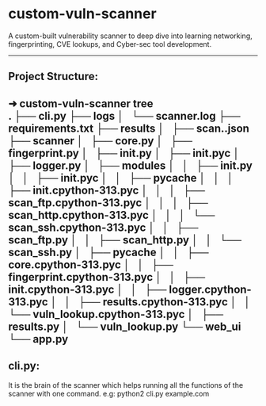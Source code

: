 # custom-vuln-scanner
A custom-built vulnerability scanner to deep dive into learning networking, fingerprinting, CVE lookups, and Cyber-sec tool development.

---

## Project Structure:
➜  custom-vuln-scanner tree              
.
├── cli.py
├── logs
│   └── scanner.log
├── requirements.txt
├── results
│   ├── scan..json
├── scanner
│   ├── core.py
│   ├── fingerprint.py
│   ├── __init__.py
│   ├── __init__.pyc
│   ├── logger.py
│   ├── modules
│   │   ├── __init__.py
│   │   ├── __init__.pyc
│   │   ├── __pycache__
│   │   │   ├── __init__.cpython-313.pyc
│   │   │   ├── scan_ftp.cpython-313.pyc
│   │   │   ├── scan_http.cpython-313.pyc
│   │   │   └── scan_ssh.cpython-313.pyc
│   │   ├── scan_ftp.py
│   │   ├── scan_http.py
│   │   └── scan_ssh.py
│   ├── __pycache__
│   │   ├── core.cpython-313.pyc
│   │   ├── fingerprint.cpython-313.pyc
│   │   ├── __init__.cpython-313.pyc
│   │   ├── logger.cpython-313.pyc
│   │   ├── results.cpython-313.pyc
│   │   └── vuln_lookup.cpython-313.pyc
│   ├── results.py
│   └── vuln_lookup.py
└── web_ui
    └── app.py
---

## cli.py:
It is the brain of the scanner which helps running all the functions of the scanner with one command. e.g: python2 cli.py example.com
